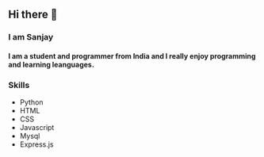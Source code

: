 ## Hi there 👋
### I am Sanjay
#### I am a student and programmer from India and I really enjoy programming and learning leanguages.

### Skills
- Python
- HTML
- CSS
- Javascript
- Mysql
- Express.js
